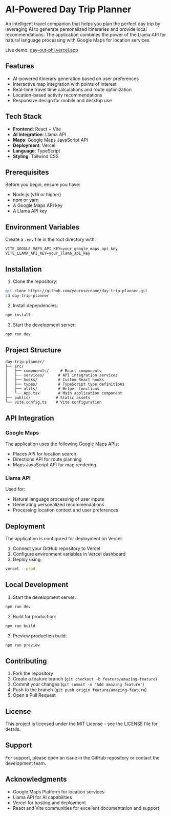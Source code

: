 # AI-Powered Day Trip Planner

An intelligent travel companion that helps you plan the perfect day trip by leveraging AI to generate personalized itineraries and provide local recommendations. The application combines the power of the Llama API for natural language processing with Google Maps for location services.

Live demo: [day-out-phi.vercel.app](https://day-out-phi.vercel.app)

## Features

- AI-powered itinerary generation based on user preferences
- Interactive map integration with points of interest
- Real-time travel time calculations and route optimization
- Location-based activity recommendations
- Responsive design for mobile and desktop use

## Tech Stack

- **Frontend**: React + Vite
- **AI Integration**: Llama API
- **Maps**: Google Maps JavaScript API
- **Deployment**: Vercel
- **Language**: TypeScript
- **Styling**: Tailwind CSS

## Prerequisites

Before you begin, ensure you have:

- Node.js (v16 or higher)
- npm or yarn
- A Google Maps API key
- A Llama API key

## Environment Variables

Create a `.env` file in the root directory with:

```plaintext
VITE_GOOGLE_MAPS_API_KEY=your_google_maps_api_key
VITE_LLAMA_API_KEY=your_llama_api_key
```

## Installation

1. Clone the repository:
```bash
git clone https://github.com/yourusername/day-trip-planner.git
cd day-trip-planner
```

2. Install dependencies:
```bash
npm install
```

3. Start the development server:
```bash
npm run dev
```

## Project Structure

```
day-trip-planner/
├── src/
│   ├── components/     # React components
│   ├── services/      # API integration services
│   ├── hooks/         # Custom React hooks
│   ├── types/         # TypeScript type definitions
│   ├── utils/         # Helper functions
│   └── App.tsx        # Main application component
├── public/           # Static assets
└── vite.config.ts    # Vite configuration
```

## API Integration

### Google Maps

The application uses the following Google Maps APIs:
- Places API for location search
- Directions API for route planning
- Maps JavaScript API for map rendering

### Llama API

Used for:
- Natural language processing of user inputs
- Generating personalized recommendations
- Processing location context and user preferences

## Deployment

The application is configured for deployment on Vercel:

1. Connect your GitHub repository to Vercel
2. Configure environment variables in Vercel dashboard
3. Deploy using:
```bash
vercel --prod
```

## Local Development

1. Start the development server:
```bash
npm run dev
```

2. Build for production:
```bash
npm run build
```

3. Preview production build:
```bash
npm run preview
```

## Contributing

1. Fork the repository
2. Create a feature branch (`git checkout -b feature/amazing-feature`)
3. Commit your changes (`git commit -m 'Add amazing feature'`)
4. Push to the branch (`git push origin feature/amazing-feature`)
5. Open a Pull Request

## License

This project is licensed under the MIT License - see the LICENSE file for details.

## Support

For support, please open an issue in the GitHub repository or contact the development team.

## Acknowledgments

- Google Maps Platform for location services
- Llama API for AI capabilities
- Vercel for hosting and deployment
- React and Vite communities for excellent documentation and support
